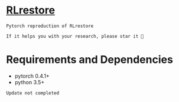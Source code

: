 # [RLrestore](https://arxiv.org/abs/1804.03312)

`Pytorch reproduction of RLrestore`

`If it helps you with your research, please star it 🎈`

# Requirements and Dependencies
- pytorch 0.4.1+
- python 3.5+

`Update not completed`
